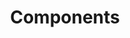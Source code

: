 ---
layout: default
title: Components
nav_order: 3
has_children: true
permalink: docs/components
---